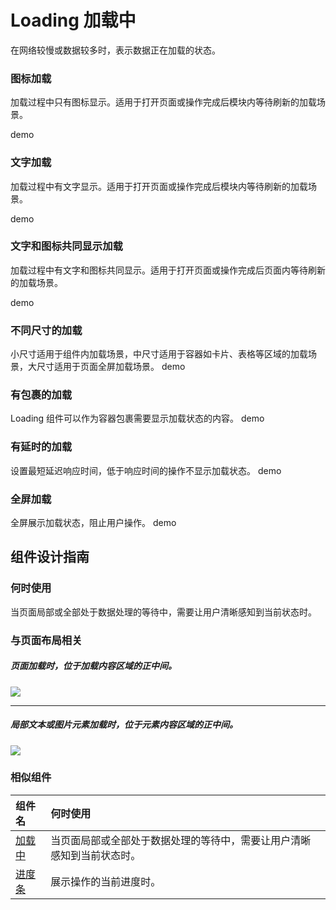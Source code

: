 # Loading 加载中

             

在网络较慢或数据较多时，表示数据正在加载的状态。




### 图标加载

加载过程中只有图标显示。适用于打开页面或操作完成后模块内等待刷新的加载场景。

demo

### 文字加载

加载过程中有文字显示。适用于打开页面或操作完成后模块内等待刷新的加载场景。

demo

### 文字和图标共同显示加载

加载过程中有文字和图标共同显示。适用于打开页面或操作完成后页面内等待刷新的加载场景。

demo

### 不同尺寸的加载
小尺寸适用于组件内加载场景，中尺寸适用于容器如卡片、表格等区域的加载场景，大尺寸适用于页面全屏加载场景。
demo

### 有包裹的加载
Loading 组件可以作为容器包裹需要显示加载状态的内容。
demo

### 有延时的加载
设置最短延迟响应时间，低于响应时间的操作不显示加载状态。
demo

### 全屏加载
全屏展示加载状态，阻止用户操作。
demo

## 组件设计指南

### 何时使用

当页面局部或全部处于数据处理的等待中，需要让用户清晰感知到当前状态时。

### 与页面布局相关

##### 页面加载时，位于加载内容区域的正中间。
<div class="legend">
  <div class="item">
    <h5></h5>
    <img src="https://oteam-tdesign-1258344706.cos.ap-guangzhou.myqcloud.com/site/design/loading-1@2x.png"/>
    <em></em>
  </div>

</div>

<hr />

##### 局部文本或图片元素加载时，位于元素内容区域的正中间。

<div class="legend">
  <div class="item">
    <img src="https://oteam-tdesign-1258344706.cos.ap-guangzhou.myqcloud.com/site/design/loading-2@2x.png" />
  </div>

  <div class="item"></div>
</div>


### 相似组件

| 组件名 | 何时使用                                                              |
| :----- | :-------------------------------------------------------------------- |
| [加载中](./loading) | 当页面局部或全部处于数据处理的等待中，需要让用户清晰感知到当前状态时。|
| [进度条](./progress) | 展示操作的当前进度时。                                                |
